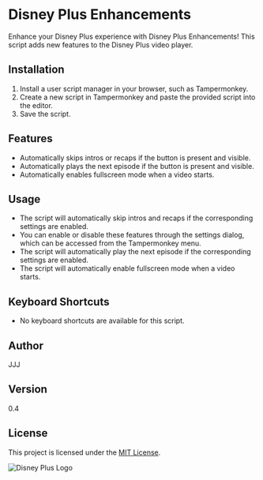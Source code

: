 # Disney Plus Enhancements 

Enhance your Disney Plus experience with Disney Plus Enhancements! This script adds new features to the Disney Plus video player.

## Installation

1. Install a user script manager in your browser, such as Tampermonkey.
2. Create a new script in Tampermonkey and paste the provided script into the editor.
3. Save the script.

## Features

- Automatically skips intros or recaps if the button is present and visible.
- Automatically plays the next episode if the button is present and visible.
- Automatically enables fullscreen mode when a video starts.

## Usage

- The script will automatically skip intros and recaps if the corresponding settings are enabled.
- You can enable or disable these features through the settings dialog, which can be accessed from the Tampermonkey menu.
- The script will automatically play the next episode if the corresponding settings are enabled.
- The script will automatically enable fullscreen mode when a video starts.

## Keyboard Shortcuts

- No keyboard shortcuts are available for this script.

## Author

JJJ

## Version

0.4

## License

This project is licensed under the [MIT License](https://choosealicense.com/licenses/mit/).

![Disney Plus Logo](https://www.google.com/s2/favicons?sz=64&domain=disneyplus.com)
